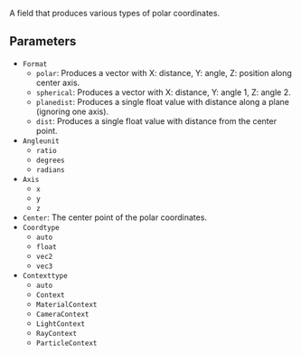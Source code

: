 A field that produces various types of polar coordinates.

## Parameters

* `Format`
  * `polar`: Produces a vector with X: distance, Y: angle, Z: position along center axis.
  * `spherical`: Produces a vector with X: distance, Y: angle 1, Z: angle 2.
  * `planedist`: Produces a single float value with distance along a plane (ignoring one axis).
  * `dist`: Produces a single float value with distance from the center point.
* `Angleunit`
  * `ratio`
  * `degrees`
  * `radians`
* `Axis`
  * `x`
  * `y`
  * `z`
* `Center`: The center point of the polar coordinates.
* `Coordtype`
  * `auto`
  * `float`
  * `vec2`
  * `vec3`
* `Contexttype`
  * `auto`
  * `Context`
  * `MaterialContext`
  * `CameraContext`
  * `LightContext`
  * `RayContext`
  * `ParticleContext`